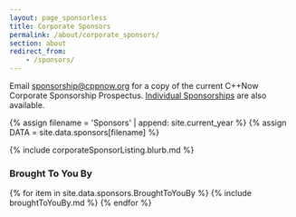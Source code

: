 ```yaml
---
layout: page_sponsorless
title: Corporate Sponsors
permalink: /about/corporate_sponsors/
section: about
redirect_from:
    - /sponsors/
---
```


Email [sponsorship@cppnow.org](mailto:sponsorship@cppnow.org) for a copy of the current C++Now Corporate Sponsorship Prospectus. [Individual Sponsorships](/about/individual_sponsors/) are also available.


{% assign filename = 'Sponsors' | append: site.current_year %}
{% assign DATA = site.data.sponsors[filename] %}

{% include corporateSponsorListing.blurb.md %}


### Brought To You By

{% for item in site.data.sponsors.BroughtToYouBy %}
{% include broughtToYouBy.md %}
{% endfor %}
